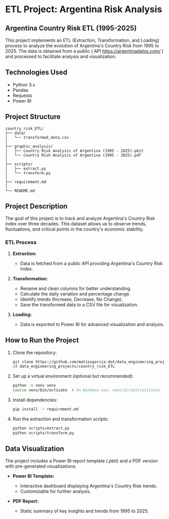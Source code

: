 # ETL Project: Argentina Risk Analysis

## Argentina Country Risk ETL (1995-2025)

This project implements an ETL (Extraction, Transformation, and Loading) process to analyze the evolution of Argentina's Country Risk from 1995 to 2025. The data is obtained from a public ( API https://argentinadatos.com/ ) and processed to facilitate analysis and visualization.

## Technologies Used

- Python 3.x
- Pandas
- Requests
- Power BI

## Project Structure

```
country_risk_ETL/
├── data/
│   └── transformed_data.csv
│
├── graphic_analysis/
│   ├── Country Risk Analysis of Argentina (1995 - 2025).pbit
│   └── Country Risk Analysis of Argentina (1995 - 2025).pdf
│
├── scripts/
│   ├── extract.py
│   └── transform.py
│
├── requirement.md
│
└── README.md
```

## Project Description

The goal of this project is to track and analyze Argentina's Country Risk index over three decades. This dataset allows us to observe trends, fluctuations, and critical points in the country's economic stability.

### ETL Process

1. **Extraction:**
   - Data is fetched from a public API providing Argentina's Country Risk index.

2. **Transformation:**
   - Rename and clean columns for better understanding.
   - Calculate the daily variation and percentage change.
   - Identify trends (Increase, Decrease, No Change).
   - Save the transformed data to a CSV file for visualization.

3. **Loading:**
   - Data is exported to Power BI for advanced visualization and analysis.

## How to Run the Project

1. Clone the repository:

    ```bash
    git clone https://github.com/matiasgarcia-dot/data_engineering_projects.git
    cd data_engineering_projects/country_risk_ETL
    ```

2. Set up a virtual environment (optional but recommended):

    ```bash
    python -m venv venv
    source venv/bin/activate  # On Windows use: venv\Scripts\activate
    ```

3. Install dependencies:

    ```bash
    pip install -r requirement.md
    ```

4. Run the extraction and transformation scripts:

    ```bash
    python scripts/extract.py
    python scripts/transform.py
    ```

## Data Visualization

The project includes a Power BI report template (.pbit) and a PDF version with pre-generated visualizations:

- **Power BI Template:**
  - Interactive dashboard displaying Argentina's Country Risk trends.
  - Customizable for further analysis.

- **PDF Report:**
  - Static summary of key insights and trends from 1995 to 2025.




